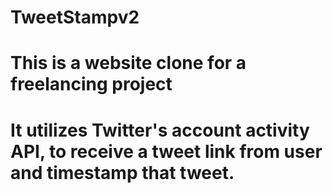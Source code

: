 # TweetStampv2

# This is a website clone for a freelancing project

# It utilizes Twitter's account activity API, to receive a tweet link from user and timestamp that tweet. 

